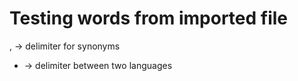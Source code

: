 # Testing words from imported file

, -> delimiter for synonyms
- -> delimiter between two languages

